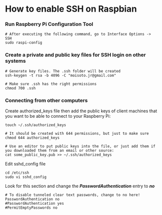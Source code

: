 # How to enable SSH on Raspbian

### Run Raspberry Pi Configuration Tool
```
# After executing the following command, go to Interface Options -> SSH 
sudo raspi-config
```

### Create a private and public key files for SSH login on other systems
```
# Generate key files. The .ssh folder will be created
ssh-keygen -t rsa -b 4096 -C "moisoto.jr@gmail.com"

# Make sure .ssh has the right permissions
chmod 700 .ssh
```

### Connecting from other computers

Create authorized_keys file then add the public keys of client machines that you want to be able to connect to your Raspberry Pi:

```
touch ~/.ssh/authorized_keys

# It should be created with 644 permissions, but just to make sure
chmod 644 authorized_keys

# Use an editor to put public keys into the file, or just add them if you downloaded them from an email or other source:
cat some_public_key.pub >> ~/.ssh/authorized_keys
```

Edit sshd_config file 

```
cd /etc/ssh
sudo vi sshd_config
```

Look for this section and change the ***PasswordAuthentication*** entry to ***no***
```
# To disable tunneled clear text passwords, change to no here!
PasswordAuthentication no
#PasswordAuthentication yes
#PermitEmptyPasswords no
```

